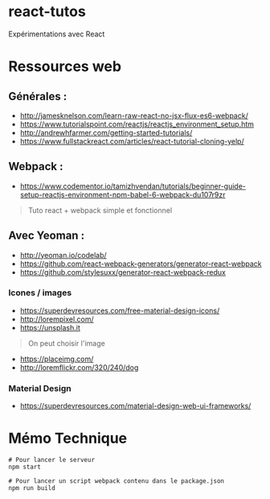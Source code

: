 # react-tutos
Expérimentations avec React


# Ressources web
## Générales :
* http://jamesknelson.com/learn-raw-react-no-jsx-flux-es6-webpack/
* https://www.tutorialspoint.com/reactjs/reactjs_environment_setup.htm
* http://andrewhfarmer.com/getting-started-tutorials/
* https://www.fullstackreact.com/articles/react-tutorial-cloning-yelp/

## Webpack :
* https://www.codementor.io/tamizhvendan/tutorials/beginner-guide-setup-reactjs-environment-npm-babel-6-webpack-du107r9zr
> Tuto react + webpack simple et fonctionnel

## Avec Yeoman :
* http://yeoman.io/codelab/
* https://github.com/react-webpack-generators/generator-react-webpack
* https://github.com/stylesuxx/generator-react-webpack-redux

### Icones / images
* https://superdevresources.com/free-material-design-icons/
* http://lorempixel.com/
* https://unsplash.it
> On peut choisir l'image
* https://placeimg.com/
* http://loremflickr.com/320/240/dog

### Material Design
* https://superdevresources.com/material-design-web-ui-frameworks/




# Mémo Technique
```
# Pour lancer le serveur
npm start

# Pour lancer un script webpack contenu dans le package.json
npm run build
```

